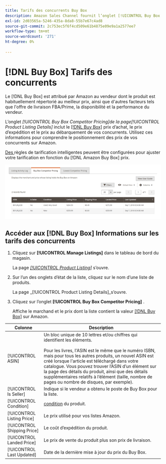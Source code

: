 ```yaml
---
title: Tarifs des concurrents Buy Box
description: Amazon Sales Channel fournit l’onglet [!UICONTROL Buy Box Competitor Pricing] pour vous aider à comprendre le positionnement des prix de vos concurrents sur Amazon.
exl-id: 2d03565a-5246-435a-8da8-55b7e67c4ad8
source-git-commit: 2c753ec5f6f4cd509e61b4875e09e9a1a2577ee7
workflow-type: tm+mt
source-wordcount: '271'
ht-degree: 0%

---
```


# [!DNL Buy Box] Tarifs des concurrents

Le [!DNL Buy Box] est attribué par Amazon au vendeur dont le produit est habituellement répertorié au meilleur prix, ainsi que d&#39;autres facteurs tels que l&#39;offre de livraison FBA/Prime, la disponibilité et la performance du vendeur.

L’onglet _[!UICONTROL Buy Box Competitor Pricing]_de la page_[!UICONTROL Product Listing Details]_ inclut le [[!DNL Buy Box]](./buy-box-competitor-pricing.md) prix d’achat, le prix d’expédition et le prix au débarquement de vos concurrents. Utilisez ces informations pour comprendre le positionnement des prix de vos concurrents sur Amazon.

[Des ](./intelligent-repricing-rules.md) règles de tarification intelligentes peuvent être configurées pour ajuster votre tarification en fonction du  [!DNL Amazon Buy Box] prix.

![Informations sur les tarifs des concurrents Buy Box](assets/amazon-listing-details-buy-box.png)

## Accéder aux [!DNL Buy Box] Informations sur les tarifs des concurrents

1. Cliquez sur **[!UICONTROL Manage Listings]** dans le tableau de bord du magasin.

   La page [_[!UICONTROL Product Listing]_](./managing-product-listings.md) s’ouvre.

1. Sur l’un des onglets d’état de la liste, cliquez sur le nom d’une liste de produits.

   La page _[!UICONTROL Product Listing Details]_s’ouvre.

1. Cliquez sur l’onglet **[!UICONTROL Buy Box Competitor Pricing]** .

   Affiche le marchand et le prix dont la liste contient la valeur [[!DNL Buy Box]](./buy-box-competitor-pricing.md) sur Amazon.

| Colonne | Description |
|--- |--- |
| [!UICONTROL ASIN] | Un bloc unique de 10 lettres et/ou chiffres qui identifient les éléments.<br><br>Pour les livres, l&#39;ASIN est le même que le numéro ISBN, mais pour tous les autres produits, un nouvel ASIN est créé lorsque l&#39;article est téléchargé dans votre catalogue. Vous pouvez trouver l’ASIN d’un élément sur la page des détails du produit, ainsi que des détails supplémentaires relatifs à l’élément (taille, nombre de pages ou nombre de disques, par exemple). |
| [!UICONTROL Is Seller] | Indique si le vendeur a obtenu le poste de Buy Box pour la liste. |
| [!UICONTROL Condition] | [condition](./product-listing-condition.md) du produit. |
| [!UICONTROL Listing Price] | Le prix utilisé pour vos listes Amazon. |
| [!UICONTROL Shipping Price] | Le coût d’expédition du produit. |
| [!UICONTROL Landed Price] | Le prix de vente du produit plus son prix de livraison. |
| [!UICONTROL Last Updated] | Date de la dernière mise à jour du prix du Buy Box. |
